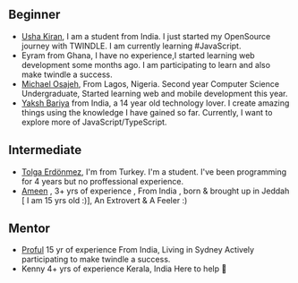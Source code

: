 <!--

Please follow the template below for uniformity  ['-' before is necessary ]
- [Name](GitHub/Twitter Acc Url here) ,
Years of experience as a dev ,
place of living ,
cool fact about yourself

That's pretty much it , welcome aboard :)-->
## Beginner

- [Usha Kiran](https://twitter.com/ushakiran_m), I am a student from India. I just started my OpenSource journey with TWINDLE. I am currently learning #JavaScript.
- Eyram from Ghana, I have no experience,I started learning web development some months ago. I am participating to learn and also make twindle a success.
- [Michael Osajeh](https://github.com/michaelcosj),
From Lagos, Nigeria.
Second year Computer Science Undergraduate,
Started learning web and mobile development this year.
- [Yaksh Bariya](https://www.github.com/thunder-coding) from India, a 14 year old technology lover. I create amazing things using the knowledge I have gained so far. Currently, I want to explore more of JavaScript/TypeScript.


## Intermediate
- [Tolga Erdönmez](https://github.com/tolgaerdonmez), I'm from Turkey. I'm a student. I've been programming for 4 years but no proffessional experience.
- [Ameen](https://github.com/UnevenCoder) ,
3+ yrs of experience 
, From India , born & brought up in Jeddah [ I am 15 yrs old :)],
An Extrovert & A Feeler :)

## Mentor
- [Proful](https://github.com/proful)
15 yr of experience
From India, Living in Sydney
Actively participating to make twindle a success.
- Kenny
4+ yrs of experience
Kerala, India
Here to help :partying_face:
